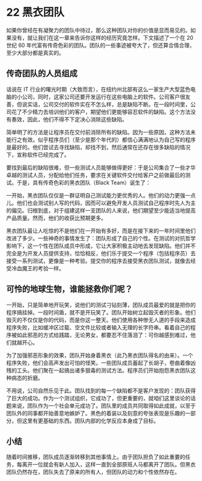 # 22 黑衣团队

如果你曾经在有凝聚力的团队中待过，那么这种团队对你的价值是显而易见的。如果没有，就让我们在这一章来告诉你这样的经历究竟怎样。下文描述了一个在 20 世纪 60 年代富有传奇色彩的团队。团队的一些事迹被夸大了，但还算合情合理，至少大部分都是真实的。

## 传奇团队的人员组成

话说在 IT 行业的曙光时期（大致而言），在纽约州北部有这么一家生产大型蓝色电脑的小公司，同时，这家公司还要开发运行在这些电脑上的软件。公司客户很友善，但说实话，公司交付的软件实在不怎么样，总是缺陷不断。在一段时间里，公司花了不少精力去培训他们的客户，期望他们更能够容忍软件的缺陷。这个方法没有奏效，因此，他们不得不下定决心消除这些缺陷。

简单明了的方法是让程序员在交付前消除所有的缺陷。因为一些原因，这种方法未能行之有效。似乎程序员们（至少是那个年代的）都信心满满地认为自己写的程序是最好的。他们尝试去寻找缺陷，却找不到，然后通常在还存在很多缺陷的情况下，宣称软件已经完成了。

要找到最后的缺陷很难，但一些测试人员能够做得更好：于是公司集合了一些才华卓越的测试人员，分配给他们任务，要求在关键软件交付给客户之前做最后的测试。于是，具有传奇色彩的黑衣团队（Black Team）诞生了：

一开始，黑衣团队仅仅是一群证明自己测试能力更优秀的人。他们的动力更强一点儿。他们也会测试别人写的代码，因而可以避免开发人员测试自己程序时先人为主的偏见。归根到底，对于组建这样一支团队的人来说，他们期望至少能适当地提高产品质量。然而，他们的收获比预期更多。

黑衣团队最让人吃惊的不是他们在一开始有多好，而是在接下来的一年时间里他们改进了多少。一些神奇的事情发生了：团队形成了自己的个性。在测试的对抗哲学影响下，这一个性在团队成员中形成，它让大家积极主动地去发现缺陷。他们并不完全是为开发人员提供支持，恰恰相反，他们乐于提交一个程序（包括程序员）去接受一系列测试，更像是一种考验。提交你的程序去接受黑衣团队测试，就像去经受冷血魔王的考验一样。

## 可怜的地球生物，谁能拯救你们呢？

一开始，只是简单地开玩笑，说他们的测试刁钻刻薄，团队成员最爱的就是把你的程序搞挂掉。一段时间盾，就不是开玩笑了。团队开始树立起毁灭者的形象。他们毁灭的不仅仅是你的代码，而是你这一整天。他们使用各种惨无人道的手段来造成程序失败，比如缓冲区过载、空文件比较或者输入无理的长字符串。看着自己的程序被如此邪恶的方式给践踏，无论男女，都要忍不住落泪了：可你越感到难过，他们就越开心。

为了加强邪恶形象的效果，团队开始身着黑衣（此乃黑衣团队得名的由来）。一个程序失败，他们会高声发出可怕的怪笑。一些团队成员蓄起了长胡子，卷曲着像凶残的工头。他们聚在一起搞出诸多狠毒的测试方法。程序员们开始抱怨黑衣团队这种病态的折磨。

不用说，公司自然乐见于此。团队找到的每一个缺陷都不是客户发现的：团队获得了巨大的成功。作为一个测试组织，它成功了，但更重要的，就咱们这里谈论的话题来说，团队作为一个社会单元成功了。团队里的成员共同取得如此成就，以至于团队外的同事都开始善意地嫉妒了。黑色的着装以及刻意的夸张表现是乐趣的一部分，但这里有更基础的东西。团队内部的化学反应本身成了目标。

## 小结

随着时间推移，团队成员逐渐转移到其他事情上。由于团队担负了如此重要的任务，每离开一位就会有新人加入，这样一直到全部原班人马都离开了团队。但黑衣团队仍然存在，团队失去了原来的所有人，但团队的动力和个性依然存在。
